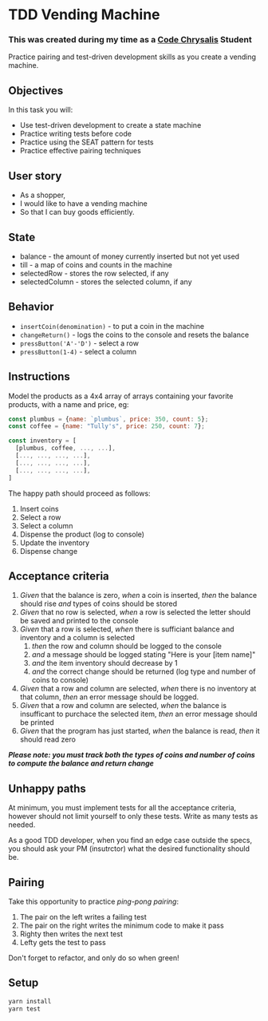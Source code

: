 # TDD Vending Machine
### This was created during my time as a [Code Chrysalis](https://codechrysalis.io) Student

Practice pairing and test-driven development skills as you create a vending machine.

## Objectives

In this task you will:

* Use test-driven development to create a state machine
* Practice writing tests before code
* Practice using the SEAT pattern for tests
* Practice effective pairing techniques

## User story

* As a shopper,
* I would like to have a vending machine
* So that I can buy goods efficiently.

## State

* balance - the amount of money currently inserted but not yet used
* till - a map of coins and counts in the machine
* selectedRow - stores the row selected, if any
* selectedColumn - stores the selected column, if any

## Behavior

* `insertCoin(denomination)` - to put a coin in the machine
* `changeReturn()` - logs the coins to the console and resets the balance
* `pressButton('A'-'D')` - select a row
* `pressButton(1-4)` - select a column

## Instructions

Model the products as a 4x4 array of arrays containing your favorite products, with a name and price, eg:

```JavaScript
const plumbus = {name: `plumbus`, price: 350, count: 5};
const coffee = {name: "Tully's", price: 250, count: 7};

const inventory = [
  [plumbus, coffee, ..., ...],
  [..., ..., ..., ...],
  [..., ..., ..., ...],
  [..., ..., ..., ...],
]
```

The happy path should proceed as follows:

1.  Insert coins
1.  Select a row
1.  Select a column
1.  Dispense the product (log to console)
1.  Update the inventory
1.  Dispense change

## Acceptance criteria

1.  _Given_ that the balance is zero, _when_ a coin is inserted, _then_ the balance should rise _and_ types of coins should be stored
1.  _Given_ that no row is selected, _when_ a row is selected the letter should be saved and printed to the console
1.  _Given_ that a row is selected, _when_ there is sufficiant balance and inventory and a column is selected
    1.  _then_ the row and column should be logged to the console
    1.  _and_ a message should be logged stating "Here is your [item name]"
    1.  _and_ the item inventory should decrease by 1
    1.  _and_ the correct change should be returned (log type and number of coins to console)
1.  _Given_ that a row and column are selected, _when_ there is no inventory at that column, _then_ an error message should be logged.
1.  _Given_ that a row and column are selected, _when_ the balance is insufficant to purchace the selected item, _then_ an error message should be printed
1.  _Given_ that the program has just started, _when_ the balance is read, _then_ it should read zero

**_Please note: you must track both the types of coins and number of coins to compute the balance and return change_**

## Unhappy paths

At minimum, you must implement tests for all the acceptance criteria, however should not limit yourself to only these tests. Write as many tests as needed.

As a good TDD developer, when you find an edge case outside the specs, you should ask your PM (insutrctor) what the desired functionality should be.

## Pairing

Take this opportunity to practice _ping-pong pairing_:

1.  The pair on the left writes a failing test
1.  The pair on the right writes the minimum code to make it pass
1.  Righty then writes the next test
1.  Lefty gets the test to pass

Don't forget to refactor, and only do so when green!

## Setup

```bash
yarn install
yarn test
```
